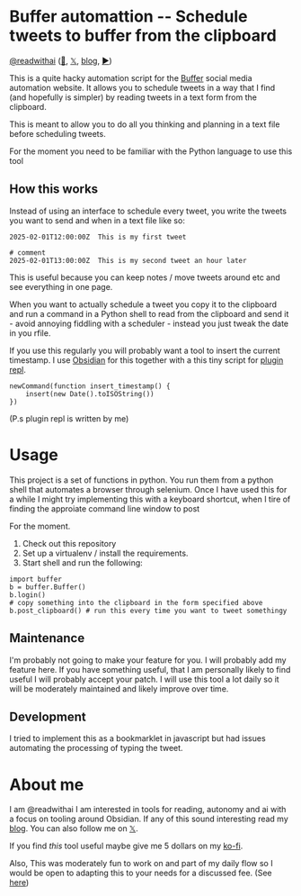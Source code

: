 # Buffer automattion -- Schedule tweets to buffer from the clipboard
[@readwithai](https://x.com/readwithai) ([🦋](https://bsky.app/profile/readwithai.bsky.social), [𝕏](https://x.com/readwithai), [blog](https://readwithai.substack.com/), [▶️](https://www.youtube.com/@readerai/shorts)) 

This is a quite hacky automation script for the [Buffer](https://buffer.com/) social media automation website. It allows you to schedule tweets in a way that I find (and hopefully is simpler) by reading tweets in a text form from the clipboard.

This is meant to allow you to do all you thinking and planning in a text file before scheduling tweets.

For the moment you need to be familiar with the Python language to use this tool

## How this works
Instead of using an interface to schedule every tweet, you write the tweets you want to send and when in a text file like so:

```
2025-02-01T12:00:00Z  This is my first tweet

# comment
2025-02-01T13:00:00Z  This is my second tweet an hour later
```

This is useful because you can keep notes / move tweets around etc and see everything in one page.

When you want to actually schedule a tweet you copy it to the clipboard and run a command in a Python shell to read from the clipboard and send it - avoid annoying fiddling with a scheduler - instead you just tweak the date in you rfile. 

If you use this regularly you will probably want a tool to insert the current timestamp. I use [Obsidian](https://readwithai.substack.com/p/obsidian-what-and-why) for this together with a this tiny script for [plugin repl](https://readwithai.substack.com/p/obsidian-plugin-repl).

```
newCommand(function insert_timestamp() {
	insert(new Date().toISOString())
})
```

(P.s plugin repl is written by me)

# Usage
This project is a set of functions in python. You run them from a python shell that automates a browser through selenium. Once I have used this for a while I might try implementing this with a keyboard shortcut, when I tire of finding the approiate command line window to post

For the moment.

1. Check out this repository
1. Set up a virtualenv / install the requirements.
1. Start shell and run the following:

```
import buffer
b = buffer.Buffer()
b.login()
# copy something into the clipboard in the form specified above
b.post_clipboard() # run this every time you want to tweet somethingy

```

## Maintenance
I'm probably not going to make your feature for you. I will probably add my feature here. If you have something useful, that I am personally likely to find useful I will probably accept your patch. I will use this tool a lot daily so it will be moderately maintained and likely improve over time. 

## Development
I tried to implement this as a bookmarklet in javascript but had issues automating the processing of typing the tweet.

# About me
I am @readwithai I am interested in tools for reading, autonomy and ai with a focus on tooling around Obsidian. If any of this sound interesting read my [blog](
https://readwithai.substack.com/). You can also follow me on [𝕏](https://x.com/readwithai).

If you find *this* tool useful maybe give me 5 dollars on my [ko-fi](https://ko-fi.com/readwithai).

Also, This was moderately fun to work on and part of my daily flow so I would be open to adapting this to your needs for a discussed fee. (See [here](https://readwithai.substack.com/p/buy-my-work))
